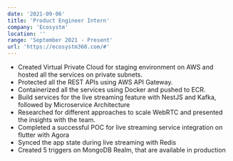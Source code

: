 ```yaml
---
date: '2021-09-06'
title: 'Product Engineer Intern'
company: 'Ecosystm'
location: ''
range: 'September 2021 - Present'
url: 'https://ecosystm360.com/#'
---
```


- Created Virtual Private Cloud for staging environment on AWS and hosted all the services on private subnets.
- Protected all the REST APIs using AWS API Gateway.
- Containerized all the services using Docker and pushed to ECR.
- Build services for the live streaming feature with NestJS and Kafka, followed by Microservice Architecture
- Researched for different approaches to scale WebRTC and presented the insights with the team.
- Completed a successful POC for live streaming service integration on flutter with Agora
- Synced the app state during live streaming with Redis
- Created 5 triggers on MongoDB Realm, that are available in production
